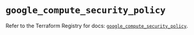 # `google_compute_security_policy`

Refer to the Terraform Registry for docs: [`google_compute_security_policy`](https://registry.terraform.io/providers/hashicorp/google/5.43.1/docs/resources/compute_security_policy).
